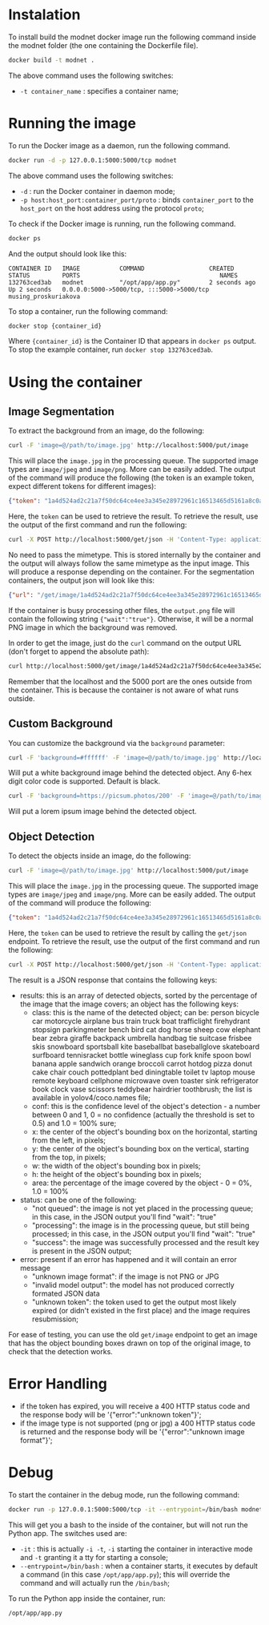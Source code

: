 # Instalation

To install build the modnet docker image run the following command inside the modnet folder (the one containing the Dockerfile file).

```sh
docker build -t modnet .
```

The above command uses the following switches:
- `-t container_name` : specifies a container name;

# Running the image

To run the Docker image as a daemon, run the following command.

```sh
docker run -d -p 127.0.0.1:5000:5000/tcp modnet
```

The above command uses the following switches:
- `-d` : run the Docker container in daemon mode;
- `-p host:host_port:container_port/proto` : binds `container_port` to the `host_port` on the host address using the protocol `proto`;

To check if the Docker image is running, run the following command.

```sh
docker ps
```

And the output should look like this:
```
CONTAINER ID   IMAGE           COMMAND                  CREATED         STATUS         PORTS                                       NAMES
132763ced3ab   modnet          "/opt/app/app.py"        2 seconds ago   Up 2 seconds   0.0.0.0:5000->5000/tcp, :::5000->5000/tcp   musing_proskuriakova
```

To stop a container, run the following command:

```sh
docker stop {container_id}
```

Where `{container_id}` is the Container ID that appears in `docker ps` output. To stop the example container, run `docker stop 132763ced3ab`.

# Using the container

## Image Segmentation ##

To extract the background from an image, do the following:

```sh
curl -F 'image=@/path/to/image.jpg' http://localhost:5000/put/image
```

This will place the `image.jpg` in the processing queue. The supported image types are `image/jpeg` and `image/png`. More can be easily added. The output of the command will produce the following (the token is an example token, expect different tokens for different images):

```json
{"token": "1a4d524ad2c21a7f50dc64ce4ee3a345e28972961c16513465d5161a8c0a3d1b"}
```

Here, the `token` can be used to retrieve the result. To retrieve the result, use the output of the first command and run the following:

```sh
curl -X POST http://localhost:5000/get/json -H 'Content-Type: application/json' -d '{"token": "1a4d524ad2c21a7f50dc64ce4ee3a345e28972961c16513465d5161a8c0a3d1b"}'
```

No need to pass the mimetype. This is stored internally by the container and the output will always follow the same mimetype as the input image.
This will produce a response depending on the container. For the segmentation containers, the output json will look like this:

```json
{"url": "/get/image/1a4d524ad2c21a7f50dc64ce4ee3a345e28972961c16513465d5161a8c0a3d1b.jpg", "status": "success"}
```

If the container is busy processing other files, the `output.png` file will contain the following string `{"wait":"true"}`. Otherwise, it will be a normal PNG image in which the background was removed.

In order to get the image, just do the `curl` command on the output URL (don't forget to append the absolute path):

```sh
curl http://localhost:5000/get/image/1a4d524ad2c21a7f50dc64ce4ee3a345e28972961c16513465d5161a8c0a3d1b.jpg --output out.jpg
```

Remember that the localhost and the 5000 port are the ones outside from the container. This is because the container is not aware of what runs outside.

## Custom Background ##

You can customize the background via the `background` parameter:

```sh
curl -F 'background=#ffffff' -F 'image=@/path/to/image.jpg' http://localhost:5000/put/image
```

Will put a white background image behind the detected object. Any 6-hex digit color code is supported. Default is black.

```sh
curl -F 'background=https://picsum.photos/200' -F 'image=@/path/to/image.jpg' http://localhost:5000/put/image
```

Will put a lorem ipsum image behind the detected object.

## Object Detection ##

To detect the objects inside an image, do the following:

```sh
curl -F 'image=@/path/to/image.jpg' http://localhost:5000/put/image
```

This will place the `image.jpg` in the processing queue. The supported image types are `image/jpeg` and `image/png`. More can be easily added. The output of the command will produce the following:

```json
{"token": "1a4d524ad2c21a7f50dc64ce4ee3a345e28972961c16513465d5161a8c0a3d1b", "mime": "image/jpeg"}
```

Here, the `token` can be used to retrieve the result by calling the `get/json` endpoint. To retrieve the result, use the output of the first command and run the following:

```sh
curl -X POST http://localhost:5000/get/json -H 'Content-Type: application/json' -d '{"token": "1a4d524ad2c21a7f50dc64ce4ee3a345e28972961c16513465d5161a8c0a3d1b", "mime": "image/jpeg"}' --output /path/to/output.json
```

The result is a JSON response that contains the following keys:
* results: this is an array of detected objects, sorted by the percentage of the image that the image covers; an object has the following keys:
    * class: this is the name of the detected object; can be: person bicycle car motorcycle airplane bus train truck boat trafficlight firehydrant stopsign parkingmeter bench bird cat dog horse sheep cow elephant bear zebra giraffe backpack umbrella handbag tie suitcase frisbee skis snowboard sportsball kite baseballbat baseballglove skateboard surfboard tennisracket bottle wineglass cup fork knife spoon bowl banana apple sandwich orange broccoli carrot hotdog pizza donut cake chair couch pottedplant bed diningtable toilet tv laptop mouse remote keyboard cellphone microwave oven toaster sink refrigerator book clock vase scissors teddybear hairdrier toothbrush; the list is available in yolov4/coco.names file;
    * conf: this is the confidence level of the object's detection - a number between 0 and 1, 0 = no confidence (actually the threshold is set to 0.5) and 1.0 = 100% sure;
    * x: the center of the object's bounding box on the horizontal, starting from the left, in pixels;
    * y: the center of the object's bounding box on the vertical, starting from the top, in pixels;
    * w: the width of the object's bounding box in pixels;
    * h: the height of the object's bounding box in pixels;
    * area: the percentage of the image covered by the object - 0 = 0%, 1.0 = 100%
* status: can be one of the following:
    * "not queued": the image is not yet placed in the processing queue; in this case, in the JSON output you'll find "wait": "true"
    * "processing": the image is in the processing queue, but still being processed; in this case, in the JSON output you'll find "wait": "true"
    * "success": the image was successfully processed and the result key is present in the JSON output;
* error: present if an error has happened and it will contain an error message
    * "unknown image format": if the image is not PNG or JPG
    * "invalid model output": the model has not produced correctly formated JSON data
    * "unknown token": the token used to get the output most likely expired (or didn't existed in the first place) and the image requires resubmission;

For ease of testing, you can use the old `get/image` endpoint to get an image that has the object bounding boxes drawn on top of the original image, to check that the detection works.

# Error Handling

- if the token has expired, you will receive a 400 HTTP status code and the response body will be '{"error":"unknown token"}';
- if the image type is not supported (png or jpg) a 400 HTTP status code is returned and the response body will be '{"error":"unknown image format"}';

# Debug

To start the container in the debug mode, run the following command:

```sh
docker run -p 127.0.0.1:5000:5000/tcp -it --entrypoint=/bin/bash modnet
```

This will get you a bash to the inside of the container, but will not run the Python app. The switches used are:
- `-it` : this is actually `-i -t`, `-i` starting the container in interactive mode and `-t` granting it a tty for starting a console;
- `--entrypoint=/bin/bash` : when a container starts, it executes by default a command (in this case `/opt/app/app.py`); this will override the command and will actually run the `/bin/bash`;

To run the Python app inside the container, run:

```sh
/opt/app/app.py
```